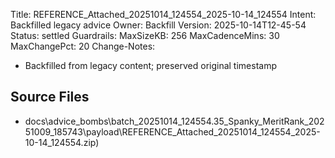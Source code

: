 Title: REFERENCE_Attached_20251014_124554_2025-10-14_124554
Intent: Backfilled legacy advice
Owner: Backfill
Version: 2025-10-14T12-45-54
Status: settled
Guardrails:
  MaxSizeKB: 256
  MaxCadenceMins: 30
  MaxChangePct: 20
Change-Notes:
  - Backfilled from legacy content; preserved original timestamp

## Source Files
- docs\advice_bombs\batch_20251014_124554\.35_Spanky_MeritRank_20251009_185743\payload\REFERENCE_Attached_20251014_124554_2025-10-14_124554.zip)
